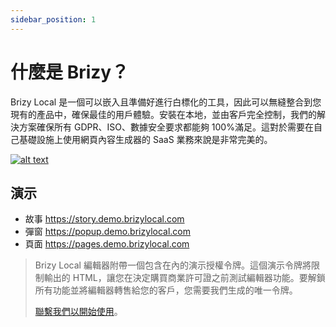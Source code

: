 ```yaml
---
sidebar_position: 1
---
```


# 什麼是 Brizy？

Brizy Local 是一個可以嵌入且準備好進行白標化的工具，因此可以無縫整合到您現有的產品中，確保最佳的用戶體驗。安裝在本地，並由客戶完全控制，我們的解決方案確保所有 GDPR、ISO、數據安全要求都能夠 100%滿足。這對於需要在自己基礎設施上使用網頁內容生成器的 SaaS 業務來說是非常完美的。

[![alt text](/img/builder.jpg)](https://user-images.githubusercontent.com/5760683/206679891-8209b498-5905-42db-8be7-ac2b4d090c2d.mp4)

## 演示

- 故事 https://story.demo.brizylocal.com
- 彈窗 https://popup.demo.brizylocal.com
- 頁面 https://pages.demo.brizylocal.com

> Brizy Local 編輯器附帶一個包含在內的演示授權令牌。這個演示令牌將限制輸出的 HTML，讓您在決定購買商業許可證之前測試編輯器功能。要解鎖所有功能並將編輯器轉售給您的客戶，您需要我們生成的唯一令牌。
>
> [聯繫我們以開始使用](https://www.brizy.io/brizylocal#lets-talk)。

```

```
